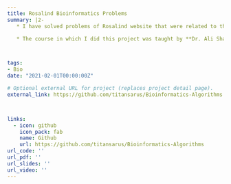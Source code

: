 ```yaml
---
title: Rosalind Bioinformatics Problems
summary: |2-
   * I have solved problems of Rosalind website that were related to the Introduction to Bioinformatics course and Bioinformatics Algorithms book using **C++**.

   * The course in which I did this project was taught by **Dr. Ali Sharifi-Zarchi** and **Dr. Somayeh Koohi** at Sharif University of Technology.



tags:
- Bio
date: "2021-02-01T00:00:00Z"

# Optional external URL for project (replaces project detail page).
external_link: https://github.com/titansarus/Bioinformatics-Algorithms



links:
  - icon: github
    icon_pack: fab
    name: Github
    url: https://github.com/titansarus/Bioinformatics-Algorithms
url_code: ''
url_pdf: ''
url_slides: ''
url_video: ''
---
```


